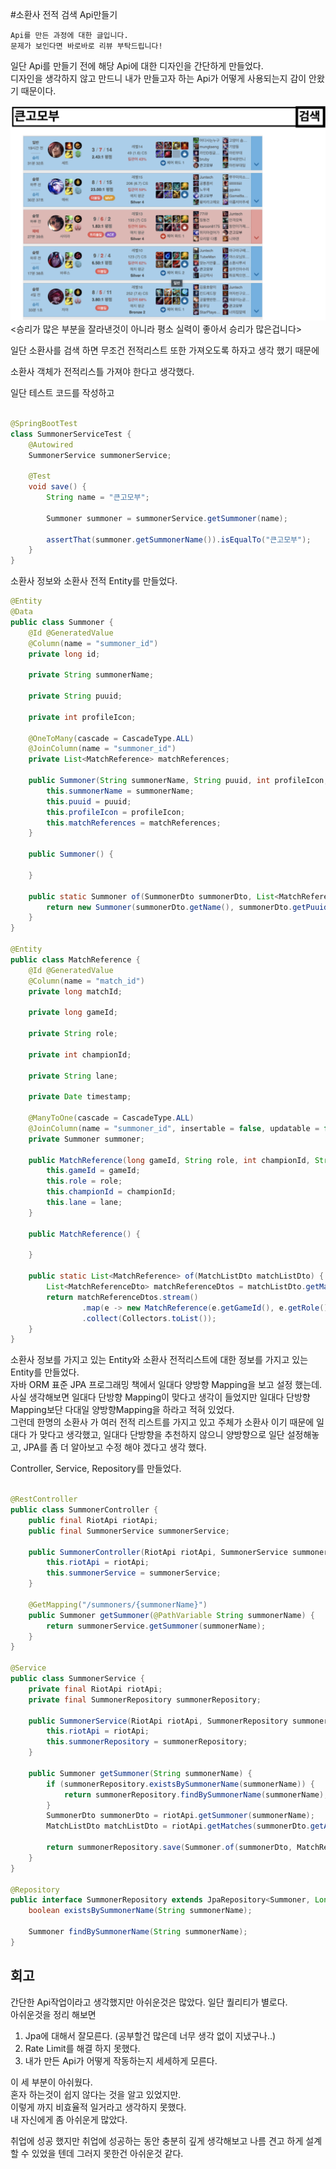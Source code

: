 #소환사 전적 검색 Api만들기

```
Api를 만든 과정에 대한 글입니다.  
문제가 보인다면 바로바로 리뷰 부탁드립니다!  
```

일단 Api를 만들기 전에 해당 Api에 대한 디자인을 간단하게 만들었다.  
디자인을 생각하지 않고 만드니 내가 만들고자 하는 Api가 어떻게 사용되는지 감이 안왔기 때문이다.  

![](./images/summoner%20api%20picture.png)
<승리가 많은 부분을 잘라낸것이 아니라 평소 실력이 좋아서 승리가 많은겁니다>  

일단 소환사를 검색 하면 무조건 전적리스트 또한 가져오도록 하자고 생각 했기 때문에

소환사 객체가 전적리스틀 가져야 한다고 생각했다.  

일단 테스트 코드를 작성하고 
```java

@SpringBootTest
class SummonerServiceTest {
    @Autowired
    SummonerService summonerService;

    @Test
    void save() {
        String name = "큰고모부";

        Summoner summoner = summonerService.getSummoner(name);

        assertThat(summoner.getSummonerName()).isEqualTo("큰고모부");
    }
}
```
소환사 정보와 소환사 전적 Entity를 만들었다.  
```java
@Entity
@Data
public class Summoner {
    @Id @GeneratedValue
    @Column(name = "summoner_id")
    private long id;

    private String summonerName;

    private String puuid;

    private int profileIcon;

    @OneToMany(cascade = CascadeType.ALL)
    @JoinColumn(name = "summoner_id")
    private List<MatchReference> matchReferences;

    public Summoner(String summonerName, String puuid, int profileIcon, List<MatchReference> matchReferences) {
        this.summonerName = summonerName;
        this.puuid = puuid;
        this.profileIcon = profileIcon;
        this.matchReferences = matchReferences;
    }

    public Summoner() {

    }

    public static Summoner of(SummonerDto summonerDto, List<MatchReference> matchReferences) {
        return new Summoner(summonerDto.getName(), summonerDto.getPuuid(), summonerDto.getProfileIconId(), matchReferences);
    }
}

@Entity
public class MatchReference {
    @Id @GeneratedValue
    @Column(name = "match_id")
    private long matchId;

    private long gameId;

    private String role;

    private int championId;

    private String lane;

    private Date timestamp;

    @ManyToOne(cascade = CascadeType.ALL)
    @JoinColumn(name = "summoner_id", insertable = false, updatable = false)
    private Summoner summoner;

    public MatchReference(long gameId, String role, int championId, String lane) {
        this.gameId = gameId;
        this.role = role;
        this.championId = championId;
        this.lane = lane;
    }

    public MatchReference() {

    }

    public static List<MatchReference> of(MatchListDto matchListDto) {
        List<MatchReferenceDto> matchReferenceDtos = matchListDto.getMatches();
        return matchReferenceDtos.stream()
                .map(e -> new MatchReference(e.getGameId(), e.getRole(), e.getChampion(), e.getLane()))
                .collect(Collectors.toList());
    }
}
```
소환사 정보를 가지고 있는 Entity와 소환사 전적리스트에 대한 정보를 가지고 있는 Entity를 만들었다.  
자바 ORM 표준 JPA 프로그래밍 책에서 일대다 양방향 Mapping을 보고 설정 했는데.  
사실 생각해보면 일대다 단방향 Mapping이 맞다고 생각이 들었지만 일대다 단방향 Mapping보단 다대일 양방향Mapping을 하라고 적혀 있었다.  
그런데 한명의 소환사 가 여러 전적 리스트를 가지고 있고 주체가 소환사 이기 때문에 일대다 가 맞다고 생각했고, 일대다 단방향을 추천하지 않으니 양방향으로 일단 설정해놓고, JPA를 좀 더 알아보고 수정 해야 겠다고 생각 했다.  


Controller, Service, Repository를 만들었다.

```java

@RestController
public class SummonerController {
    public final RiotApi riotApi;
    public final SummonerService summonerService;
    
    public SummonerController(RiotApi riotApi, SummonerService summonerService) {
        this.riotApi = riotApi;
        this.summonerService = summonerService;
    }

    @GetMapping("/summoners/{summonerName}")
    public Summoner getSummoner(@PathVariable String summonerName) {
        return summonerService.getSummoner(summonerName);
    }
}

@Service
public class SummonerService {
    private final RiotApi riotApi;
    private final SummonerRepository summonerRepository;

    public SummonerService(RiotApi riotApi, SummonerRepository summonerRepository) {
        this.riotApi = riotApi;
        this.summonerRepository = summonerRepository;
    }

    public Summoner getSummoner(String summonerName) {
        if (summonerRepository.existsBySummonerName(summonerName)) {
            return summonerRepository.findBySummonerName(summonerName);
        }
        SummonerDto summonerDto = riotApi.getSummoner(summonerName);
        MatchListDto matchListDto = riotApi.getMatches(summonerDto.getAccountId());

        return summonerRepository.save(Summoner.of(summonerDto, MatchReference.of(matchListDto)));
    }
}

@Repository
public interface SummonerRepository extends JpaRepository<Summoner, Long> {
    boolean existsBySummonerName(String summonerName);

    Summoner findBySummonerName(String summonerName);
}
```

## 회고
간단한 Api작업이라고 생각했지만 아쉬운것은 많았다.
일단 퀄리티가 별로다.  
아쉬운것을 정리 해보면  
1. Jpa에 대해서 잘모른다.  (공부할건 많은데 너무 생각 없이 지냈구나..)
2. Rate Limit를 해결 하지 못했다.  
3. 내가 만든 Api가 어떻게 작동하는지 세세하게 모른다.  

이 세 부분이 아쉬웠다.  
혼자 하는것이 쉽지 않다는 것을 알고 있었지만.  
이렇게 까지 비효율적 일거라고 생각하지 못했다.  
내 자신에게 좀 아쉬운게 많았다.  

취업에 성공 했지만 취업에 성공하는 동안 충분히 깊게 생각해보고 나름 견고 하게 설계 할 수 있었을 텐데 그러지 못한건 아쉬운것 같다.  


